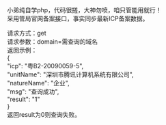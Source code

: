 小弟纯自学php，代码很搓，大神勿喷，咱只管能用就行！  
采用管局官网备案接口，事实同步最新ICP备案数据。  
  
请求方式：get  
请求参数：domain=需查询的域名  
返回示例：  
{  
	"icp": "粤B2-20090059-5",  
	"unitName": "深圳市腾讯计算机系统有限公司",  
	"natureName": "企业",  
	"msg": "查询成功",  
	"result": "1"  
}  
返回result为0则查询失败。  
